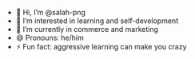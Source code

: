 - 👋 Hi, I’m @salah-png
- 👀 I’m interested in learning and self-development
- 🌱 I’m currently in commerce and marketing
- 😄 Pronouns: he/him
- ⚡ Fun fact: aggressive learning can make you crazy
